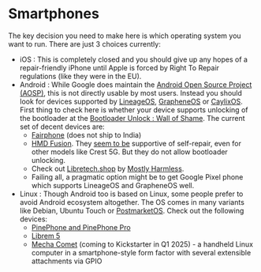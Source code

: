 # Smartphones

The key decision you need to make here is which operating system you want to run. There are just 3 choices currently:

* iOS : This is completely closed and you should give up any hopes of a repair-friendly iPhone until Apple is forced by Right To Repair regulations (like they were in the EU).
* Android : While Google does maintain the [Android Open Source Project (AOSP)](https://source.android.com/), this is not directly usable by most users. Instead you should look for devices supported by [LineageOS](https://wiki.lineageos.org/devices/), [GrapheneOS](https://grapheneos.org/faq#supported-devices) or [CaylixOS](https://calyxos.org/). First thing to check here is whether your device supports unlocking of the bootloader at the [Bootloader Unlock : Wall of Shame](https://github.com/melontini/bootloader-unlock-wall-of-shame). The current set of decent devices are:
  * [Fairphone](https://shop.fairphone.com/fairphone-5) (does not ship to India)
  * [HMD Fusion](https://www.hmd.com/en_in/hmd-fusion?sku=101SQ503H034-gaming-flashyindigoblue). They [seem to be](https://www.hmd.com/en_in/self-repair) supportive of self-repair, even for other models like Crest 5G. But they do not allow bootloader unlocking.
  * Check out [Libretech.shop](https://libretech.shop/) by [Mostly Harmless](https://mostlyharmless.io/).&#x20;
  * Failing all, a pragmatic option might be to get Google Pixel phone which supports LineageOS and GrapheneOS well.
* Linux : Though Android too is based on Linux, some people prefer to avoid Android ecosystem altogether. The OS comes in many variants like Debian, Ubuntu Touch or [PostmarketOS](https://wiki.postmarketos.org/wiki/Devices). Check out the following devices:
  * [PinePhone and PinePhone Pro](https://pine64.org/devices/pinephone/)
  * [Librem 5](https://puri.sm/products/librem-5/)
  * [Mecha Comet](https://mecha.so/comet) (coming to Kickstarter in Q1 2025) - a handheld Linux computer in a smartphone-style form factor with several extensible attachments via GPIO
